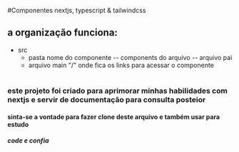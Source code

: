 #Componentes nextjs, typescript & tailwindcss

## a organização funciona:

- src
    - pasta nome do componente
            -- components do arquivo
        -- arquivo pai
    - arquivo main "/" onde fica os links para acessar o componente

#

### este projeto foi criado para aprimorar minhas habilidades com nextjs e servir de documentação para consulta posteior 

#### sinta-se a vontade para fazer clone deste arquivo e também usar para estudo

##### code _e_ confia